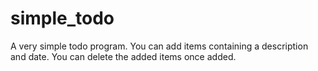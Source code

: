 # simple_todo

A very simple todo program.
You can add items containing a description and date.
You can delete the added items once added.
